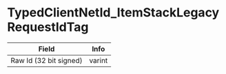 # TypedClientNetId_ItemStackLegacyRequestIdTag

<table><thead><tr><th>Field</th><th>Info</th></tr></thead><tbody>
<tr><td>Raw Id (32 bit signed)</td><td>varint</td></tr>
</tbody></table>